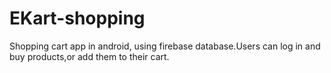 # EKart-shopping
Shopping cart app in android, using firebase database.Users can log in and buy products,or add them to their cart.

